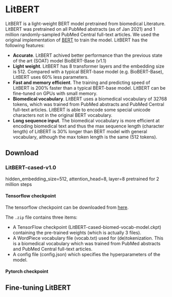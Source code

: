 # LitBERT
LitBERT is a light-weight BERT model pretrained from biomedical Literature. LitBERT was pretrained on all PubMed abstracts (as of Jan 2021) and 1 million randomly-sampled PubMed Central full-text articles. We used the original implementation of [BERT](https://github.com/google-research/bert) to train the model. LitBERT has the following features:
 
 - **Accurate**. LitBERT achived better performance than the previous state of the art (SOAT) model BioBERT-Base (v1.1)
 - **Light weight**. LitBERT has 8 transformer layers and the embedding size is 512. Compared with a typical BERT-base model (e.g. BioBERT-Base), LitBERT uses 60% less parameters. 
 - **Fast and memory efficient**. The training and predicting speed of LitBERT is 200% faster than a typical BERT-base model. LitBERT can be fine-tuned on GPUs with small memory. 
 - **Biomedical vocabulary**. LitBERT uses a biomedical vocabulary of 32768 tokens, which was trained from PubMed abstracts and PubMed Central full-text articles. LitBERT is able to encode some special unicode characters not in the original BERT vocabulary. 
 - **Long sequence input**. The biomedical vocabulary is more efficient at encoding biomedical text and thus the max sequence length (character length) of LitBERT is 30% longer than BERT model with general vocabulary, although the max token length is the same (512 tokens). 

## Download 

### LitBERT-cased-v1.0 
hidden_embedding_size=512, attention_head=8, layer=8
pretrained for 2 million steps

#### Tensorflow checkpoint

The tensorflow checkpoint can be downloaded from [here](https://drive.google.com/file/d/1DP6nm6lGIOI-ob7GrQ24rsjwX954wX1r/view?usp=sharing). 

The `.zip` file contains three items:

- A TensorFlow checkpoint (LitBERT-cased-biomed-vocab-model.ckpt) containing the pre-trained weights (which is actually 3 files).
- A WordPiece vocabulary file (vocab.txt) used for (de)tokenization. This is a biomedical vocabulary which was trained from PubMed abstracts and PubMed Central full-text articles. 
- A config file (config.json) which specifies the hyperparameters of the model.

#### Pytorch checkpoint

## Fine-tuning LitBERT
